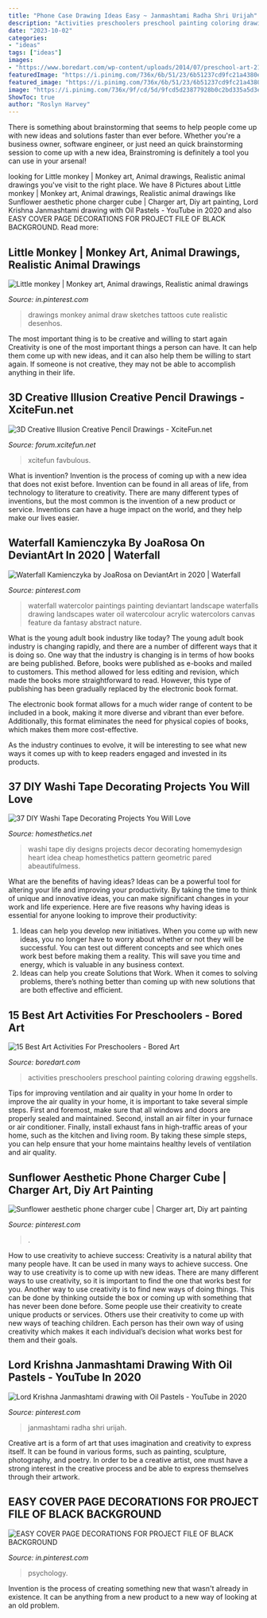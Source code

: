 ```yaml
---
title: "Phone Case Drawing Ideas Easy ~ Janmashtami Radha Shri Urijah"
description: "Activities preschoolers preschool painting coloring drawing eggshells"
date: "2023-10-02"
categories:
- "ideas"
tags: ["ideas"]
images:
- "https://www.boredart.com/wp-content/uploads/2014/07/preschool-art-21.jpg"
featuredImage: "https://i.pinimg.com/736x/6b/51/23/6b51237cd9fc21a4380efbaee17960c1.jpg"
featured_image: "https://i.pinimg.com/736x/6b/51/23/6b51237cd9fc21a4380efbaee17960c1.jpg"
image: "https://i.pinimg.com/736x/9f/cd/5d/9fcd5d23877928b0c2bd335a5d3ee88c.jpg"
ShowToc: true
author: "Roslyn Harvey"
---
```



There is something about brainstorming that seems to help people come up with new ideas and solutions faster than ever before. Whether you're a business owner, software engineer, or just need an quick brainstorming session to come up with a new idea, Brainstroming is definitely a tool you can use in your arsenal!

	

		
looking for Little monkey | Monkey art, Animal drawings, Realistic animal drawings you've visit to the right place. We have 8 Pictures about Little monkey | Monkey art, Animal drawings, Realistic animal drawings like Sunflower aesthetic phone charger cube | Charger art, Diy art painting, Lord Krishna Janmashtami drawing with Oil Pastels - YouTube in 2020 and also EASY COVER PAGE DECORATIONS FOR PROJECT FILE OF BLACK BACKGROUND. Read more:
		
    
## Little Monkey | Monkey Art, Animal Drawings, Realistic Animal Drawings

<img loading=lazy src="https://i.pinimg.com/736x/9f/cd/5d/9fcd5d23877928b0c2bd335a5d3ee88c.jpg" onerror="this.onerror=null;this.src='https://tse2.mm.bing.net/th?id=OIP.3twp-1KeJBgw1E0qoRr1uwHaJ3&amp;pid=15.1';" alt="Little monkey | Monkey art, Animal drawings, Realistic animal drawings">

_Source: in.pinterest.com_

>drawings monkey animal draw sketches tattoos cute realistic desenhos. 

	

The most important thing is to be creative and willing to start again
Creativity is one of the most important things a person can have. It can help them come up with new ideas, and it can also help them be willing to start again. If someone is not creative, they may not be able to accomplish anything in their life.

    
## 3D Creative Illusion Creative Pencil Drawings - XciteFun.net

<img loading=lazy src="https://img.xcitefun.net/users/2012/12/311536,xcitefun-3d-creative-illusion-creative-pencil-dra.jpg" onerror="this.onerror=null;this.src='https://tse1.mm.bing.net/th?id=OIP.ea5dOI_ohoU83y8l4SzUHgAAAA&amp;pid=15.1';" alt="3D Creative Illusion Creative Pencil Drawings - XciteFun.net">

_Source: forum.xcitefun.net_

>xcitefun favbulous. 

	

What is invention?
Invention is the process of coming up with a new idea that does not exist before. Invention can be found in all areas of life, from technology to literature to creativity. There are many different types of inventions, but the most common is the invention of a new product or service. Inventions can have a huge impact on the world, and they help make our lives easier.

    
## Waterfall Kamienczyka By JoaRosa On DeviantArt In 2020 | Waterfall

<img loading=lazy src="https://i.pinimg.com/736x/d4/c2/4f/d4c24ff67bce7cb526306bc01fd0758f.jpg" onerror="this.onerror=null;this.src='https://tse4.mm.bing.net/th?id=OIP.u1UWuS52IVHOYUascsbYMQHaKd&amp;pid=15.1';" alt="Waterfall Kamienczyka by JoaRosa on DeviantArt in 2020 | Waterfall">

_Source: pinterest.com_

>waterfall watercolor paintings painting deviantart landscape waterfalls drawing landscapes water oil watercolour acrylic watercolors canvas feature da fantasy abstract nature. 

	

What is the young adult book industry like today?
The young adult book industry is changing rapidly, and there are a number of different ways that it is doing so. One way that the industry is changing is in terms of how books are being published. 
Before, books were published as e-books and mailed to customers. This method allowed for less editing and revision, which made the books more straightforward to read. However, this type of publishing has been gradually replaced by the electronic book format. 

The electronic book format allows for a much wider range of content to be included in a book, making it more diverse and vibrant than ever before. Additionally, this format eliminates the need for physical copies of books, which makes them more cost-effective. 

As the industry continues to evolve, it will be interesting to see what new ways it comes up with to keep readers engaged and invested in its products.

    
## 37 DIY Washi Tape Decorating Projects You Will Love

<img loading=lazy src="https://cdn.homesthetics.net/wp-content/uploads/2015/03/DIY-Washi-Tape-Projects_homesthetics.net-44.jpg" onerror="this.onerror=null;this.src='https://tse4.mm.bing.net/th?id=OIP.-DU2CU6gznMq5Aw0c47sHQHaLH&amp;pid=15.1';" alt="37 DIY Washi Tape Decorating Projects You Will Love">

_Source: homesthetics.net_

>washi tape diy designs projects decor decorating homemydesign heart idea cheap homesthetics pattern geometric pared abeautifulmess. 

	

What are the benefits of having ideas?
Ideas can be a powerful tool for altering your life and improving your productivity. By taking the time to think of unique and innovative ideas, you can make significant changes in your work and life experience. Here are five reasons why having ideas is essential for anyone looking to improve their productivity: 
1. Ideas can help you develop new initiatives. When you come up with new ideas, you no longer have to worry about whether or not they will be successful. You can test out different concepts and see which ones work best before making them a reality. This will save you time and energy, which is valuable in any business context. 
2. Ideas can help you create Solutions that Work. When it comes to solving problems, there’s nothing better than coming up with new solutions that are both effective and efficient.

    
## 15 Best Art Activities For Preschoolers - Bored Art

<img loading=lazy src="https://www.boredart.com/wp-content/uploads/2014/07/preschool-art-21.jpg" onerror="this.onerror=null;this.src='https://tse3.mm.bing.net/th?id=OIP.KVuZeNjFj-JVFxgDAI4BDQHaKJ&amp;pid=15.1';" alt="15 Best Art Activities For Preschoolers - Bored Art">

_Source: boredart.com_

>activities preschoolers preschool painting coloring drawing eggshells. 

	

Tips for improving ventilation and air quality in your home
In order to improve the air quality in your home, it is important to take several simple steps. First and foremost, make sure that all windows and doors are properly sealed and maintained. Second, install an air filter in your furnace or air conditioner. Finally, install exhaust fans in high-traffic areas of your home, such as the kitchen and living room. By taking these simple steps, you can help ensure that your home maintains healthy levels of ventilation and air quality.

    
## Sunflower Aesthetic Phone Charger Cube | Charger Art, Diy Art Painting

<img loading=lazy src="https://i.pinimg.com/736x/6a/4e/d8/6a4ed8a314981a0ebe79c9671fc1b479.jpg" onerror="this.onerror=null;this.src='https://tse3.mm.bing.net/th?id=OIP.rOs2zwYeeizcGypdX_QUCAHaJ3&amp;pid=15.1';" alt="Sunflower aesthetic phone charger cube | Charger art, Diy art painting">

_Source: pinterest.com_

>. 

	

How to use creativity to achieve success:
Creativity is a natural ability that many people have. It can be used in many ways to achieve success. One way to use creativity is to come up with new ideas. There are many different ways to use creativity, so it is important to find the one that works best for you. Another way to use creativity is to find new ways of doing things. This can be done by thinking outside the box or coming up with something that has never been done before. Some people use their creativity to create unique products or services. Others use their creativity to come up with new ways of teaching children. Each person has their own way of using creativity which makes it each individual’s decision what works best for them and their goals.

    
## Lord Krishna Janmashtami Drawing With Oil Pastels - YouTube In 2020

<img loading=lazy src="https://i.pinimg.com/736x/6b/51/23/6b51237cd9fc21a4380efbaee17960c1.jpg" onerror="this.onerror=null;this.src='https://tse1.mm.bing.net/th?id=OIP.PacfIn3XGJ7nxl-hTY2DKQHaFj&amp;pid=15.1';" alt="Lord Krishna Janmashtami drawing with Oil Pastels - YouTube in 2020">

_Source: pinterest.com_

>janmashtami radha shri urijah. 

	

Creative art is a form of art that uses imagination and creativity to express itself. It can be found in various forms, such as painting, sculpture, photography, and poetry. In order to be a creative artist, one must have a strong interest in the creative process and be able to express themselves through their artwork.

    
## EASY COVER PAGE DECORATIONS FOR PROJECT FILE OF BLACK BACKGROUND

<img loading=lazy src="https://i.pinimg.com/736x/40/53/35/4053359f11149426461e427f5a8a1f2c.jpg" onerror="this.onerror=null;this.src='https://tse2.mm.bing.net/th?id=OIP.K8jKMtg5UNtnfCJ_ZaPSFwHaJ3&amp;pid=15.1';" alt="EASY COVER PAGE DECORATIONS FOR PROJECT FILE OF BLACK BACKGROUND">

_Source: in.pinterest.com_

>psychology. 

	

Invention is the process of creating something new that wasn't already in existence. It can be anything from a new product to a new way of looking at an old problem. 

